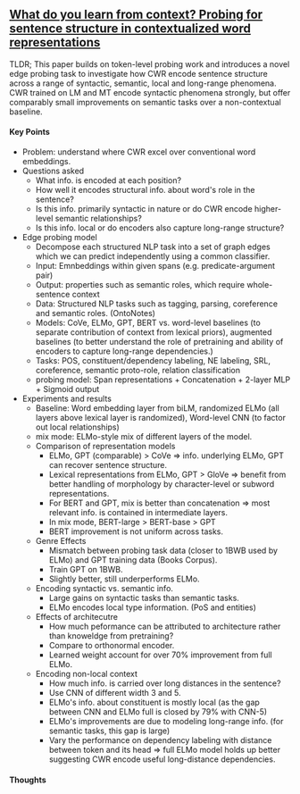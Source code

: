 ## [What do you learn from context? Probing for sentence structure in contextualized word representations ](https://openreview.net/forum?id=SJzSgnRcKX)

TLDR; This paper builds on token-level probing work and introduces a novel edge probing task to investigate how CWR encode sentence structure across a range of syntactic, semantic, local and long-range phenomena. CWR trained on LM and MT encode syntactic phenomena strongly, but offer comparably small improvements on semantic tasks over a non-contextual baseline.

#### Key Points
- Problem: understand where CWR excel over conventional word embeddings.
- Questions asked
  - What info. is encoded at each position?
  - How well it encodes structural info. about word's role in the sentence?
  - Is this info. primarily syntactic in nature or do CWR encode higher-level semantic relationships?
  - Is this info. local or do encoders also capture long-range structure?
- Edge probing model
  - Decompose each structured NLP task into a set of graph edges which we can predict independently using a common classifier.
  - Input: Emnbeddings within given spans (e.g. predicate-argument pair)
  - Output: properties such as semantic roles, which require whole-sentence context
  - Data: Structured NLP tasks such as tagging, parsing, coreference and semantic roles. (OntoNotes)
  - Models: CoVe, ELMo, GPT, BERT vs. word-level baselines (to separate contribution of context from lexical priors), augmented baselines (to better understand the role of pretraining and ability of encoders to capture long-range dependencies.)
  - Tasks: POS, constituent/dependency labeling, NE labeling, SRL, coreference, semantic proto-role, relation classification
  - probing model: Span representations + Concatenation + 2-layer MLP + Sigmoid output
- Experiments and results
  - Baseline: Word embedding layer from biLM, randomized ELMo (all layers above lexical layer is randomized), Word-level CNN (to factor out local relationships)
  - mix mode: ELMo-style mix of different layers of the model.
  - Comparison of representation models
    - ELMo, GPT (comparable) > CoVe  => info. underlying ELMo, GPT can recover sentence structure.
    - Lexical representations from ELMo, GPT > GloVe => benefit from better handling of morphology by character-level or subword representations. 
    - For BERT and GPT, mix is better than concatenation => most relevant info. is contained in intermediate layers.
    - In mix mode, BERT-large > BERT-base > GPT
    - BERT improvement is not uniform across tasks.
  - Genre Effects
    - Mismatch between probing task data (closer to 1BWB used by ELMo) and GPT training data (Books Corpus).
    - Train GPT on 1BWB.
    - Slightly better, still underperforms ELMo.
  - Encoding syntactic vs. semantic info.
    - Large gains on syntactic tasks than semantic tasks.
    - ELMo encodes local type information. (PoS and entities)
  - Effects of architecutre
    - How much peformance can be attributed to architecture rather than knoweldge from pretraining?
    - Compare to orthonormal encoder.
    - Learned weight account for over 70% improvement from full ELMo.
  - Encoding non-local context
    - How much info. is carried over long distances in the sentence?
    - Use CNN of different width 3 and 5.
    - ELMo's info. about constituent is mostly local (as the gap between CNN and ELMo full is closed by 79% with CNN-5)
    - ELMo's improvements are due to modeling long-range info. (for semantic tasks, this gap is large)
    - Vary the performance on dependency labeling with distance between token and its head => full ELMo model holds up better suggesting CWR encode useful long-distance dependencies.


#### Thoughts


